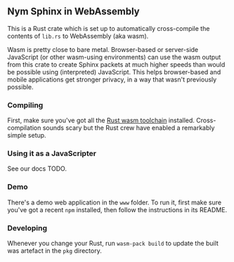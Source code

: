 ## Nym Sphinx in WebAssembly

This is a Rust crate which is set up to automatically cross-compile the contents of `lib.rs` to WebAssembly (aka wasm).

Wasm is pretty close to bare metal. Browser-based or server-side JavaScript (or other wasm-using environments) can use the wasm output from this crate to create Sphinx packets at much higher speeds than would be possible using (interpreted) JavaScript. This helps browser-based and mobile applications get stronger privacy, in a way that wasn't previously possible.

### Compiling

First, make sure you've got all the [Rust wasm toolchain](https://rustwasm.github.io/book/game-of-life/setup.html) installed. Cross-compilation sounds scary but the Rust crew have enabled a remarkably simple setup.

### Using it as a JavaScripter  

See our docs TODO.

### Demo

There's a demo web application in the `www` folder. To run it, first make sure you've got a recent `npm` installed, then follow the instructions in its README. 

### Developing

Whenever you change your Rust, run `wasm-pack build` to update the built was artefact in the `pkg` directory.